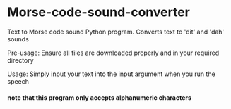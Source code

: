 # Morse-code-sound-converter
Text to Morse code sound Python program. Converts text to 'dit' and 'dah' sounds

Pre-usage: Ensure all files are downloaded properly and in your required directory

Usage: Simply input your text into the input argument when you run the speech
#### note that this program only accepts alphanumeric characters
